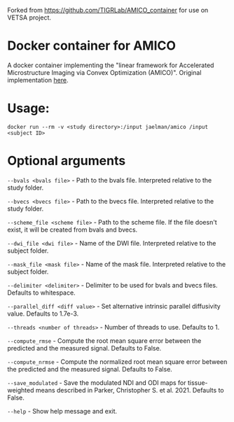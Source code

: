 Forked from https://github.com/TIGRLab/AMICO_container for use on VETSA project.

# Docker container for AMICO

A docker container implementing the "linear framework for Accelerated Microstructure Imaging via Convex Optimization (AMICO)". Original implementation [here](https://github.com/daducci/AMICO).


# Usage:

`docker run --rm -v <study directory>:/input jaelman/amico /input <subject ID>`


# Optional arguments

`--bvals <bvals file>` - Path to the bvals file. Interpreted relative to the study folder.

`--bvecs <bvecs file>` - Path to the bvecs file. Interpreted relative to the study folder.

`--scheme_file <scheme file>` - Path to the scheme file. If the file doesn't exist, it will be created from bvals and bvecs.

`--dwi_file <dwi file>` - Name of the DWI file. Interpreted relative to the subject folder.

`--mask_file <mask file>` - Name of the mask file. Interpreted relative to the subject folder.

`--delimiter <delimiter>` - Delimiter to be used for bvals and bvecs files. Defaults to whitespace.

`--parallel_diff <diff value>` - Set alternative intrinsic parallel diffusivity value. Defaults to 1.7e-3.

`--threads <number of threads>` - Number of threads to use. Defaults to 1.

`--compute_rmse` - Compute the root mean square error between the predicted and the measured signal. Defaults to False.

`--compute_nrmse` - Compute the normalized root mean square error between the predicted and the measured signal. Defaults to False.

`--save_modulated` - Save the modulated NDI and ODI maps for tissue-weighted means described in Parker, Christopher S. et al. 2021. Defaults to False.

`--help` - Show help message and exit.




